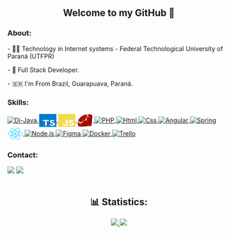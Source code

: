 <div align="center">
 <h2>Welcome to my GitHub 🚀</h2>
 
 <div align="left">
  
 <div style="display: inline_block">
   <h3> About: </h3>
   <p>- 👨‍💻 Technology in Internet systems - Federal Technological University of Paraná (UTFPR)</p>
   <p>- 💼 Full Stack Developer.</p>
   <p>- 🇧🇷  I'm From Brazil, Guarapuava, Paraná.</p>
 </div>

 <div style="display: inline_block">
  <h3> Skills: </h3>
  <a href="https://github.com/alguipires">
  <img align="center" alt="Dj-Java" height="30" width="40" src="https://user-images.githubusercontent.com/45500812/120865135-d0c5f300-c563-11eb-8ada-ad2e3e4eb923.png">
  <img align="center" alt="TS" height="30" width="40" src="https://raw.githubusercontent.com/devicons/devicon/master/icons/typescript/typescript-plain.svg">
  <img align="center" alt="JS" height="30" width="40" src="https://raw.githubusercontent.com/devicons/devicon/master/icons/javascript/javascript-plain.svg">
   <!-- <img align="center" alt="Python" height="30" width="30" src="https://raw.githubusercontent.com/devicons/devicon/master/icons/python/python-original.svg"> -->
   <img align="center" alt="Ruby" height="30" width="35" src="https://raw.githubusercontent.com/devicons/devicon/master/icons/ruby/ruby-original.svg">
   <img align="center" alt="PHP" height="30" width="35" src="https://cdn.jsdelivr.net/gh/devicons/devicon/icons/php/php-original.svg">
   <img align="center" alt="Html" height="30" width="35" src="https://cdn.jsdelivr.net/gh/devicons/devicon/icons/html5/html5-original.svg">
   <img align="center" alt="Css" height="30" width="35" src="https://cdn.jsdelivr.net/gh/devicons/devicon/icons/css3/css3-original.svg">
   <img align="center" alt="Angular" height="30" width="35" src="https://cdn.worldvectorlogo.com/logos/angular-icon.svg">
   <img align="center" alt="Spring" height="30" width="35" src="https://cdn.jsdelivr.net/gh/devicons/devicon/icons/spring/spring-original.svg"/>
   <img align="center" alt="React" height="30" width="35" src="https://raw.githubusercontent.com/devicons/devicon/master/icons/react/react-original.svg">
   <img align="center" alt="Node.js" height="30" width="30" src="https://cdn.worldvectorlogo.com/logos/nodejs-icon.svg">
   <img align="center" alt="Figma" height="30" width="35" src="https://cdn.jsdelivr.net/gh/devicons/devicon/icons/figma/figma-original.svg">
   <img align="center" alt="Docker" height="30" width="35" src="https://cdn.jsdelivr.net/gh/devicons/devicon/icons/docker/docker-original.svg">
   <img align="center" alt="Trello" height="30" width="35" src="https://cdn.jsdelivr.net/gh/devicons/devicon/icons/trello/trello-plain.svg">
   
  </a>
 </div> 
 
<div style="display: inline_block">
  <h3> Contact: </h3>
  <a href="http://www.linkedin.com/in/alvaro-pires-tsi-dev" target="_blank"><img src="https://img.shields.io/badge/-LinkedIn-%230077B5?style=for-the-badge&logo=linkedin&logoColor=white" target="_blank"></a> 
  <a href = "mailto: alguipires@gmail.com"><img src="https://img.shields.io/badge/-email-%23333?style=for-the-badge&logo=gmail&logoColor=white" target="_blank"></a>
</div>
</div>

<div style="display: inline_block" align="center"><br>
  <h2> 📊 Statistics: </h2>
  <a href="https://github.com/alguipires">
    <img height="180em" src="https://github-readme-stats.vercel.app/api/top-langs/?username=alguipires&layout=compact&langs_count=16&theme=dracula"/>
    <img height="180em" src="https://github-readme-stats.vercel.app/api?username=alguipires&theme=dracula"/>
  </a>
 </div>
</div>
